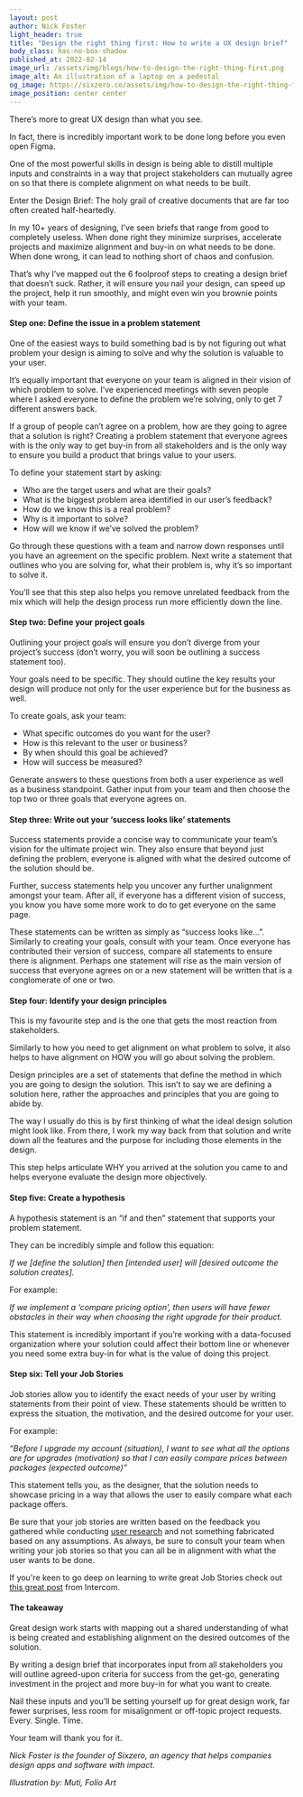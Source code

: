 ```yaml
---
layout: post
author: Nick Foster
light_header: true
title: "Design the right thing first: How to write a UX design brief"
body_class: has-no-box-shadow
published_at: 2022-02-14
image_url: /assets/img/blogs/how-to-design-the-right-thing-first.png
image_alt: An illustration of a laptop on a pedestal
og_image: https://sixzero.co/assets/img/how-to-design-the-right-thing-first--og.png
image_position: center center
---
```


There’s more to great UX design than what you see. 

In fact, there is incredibly important work to be done long before you even open Figma.

One of the most powerful skills in design is being able to distill multiple inputs and constraints in a way that project stakeholders can mutually agree on so that there is complete alignment on what needs to be built.

Enter the Design Brief: The holy grail of creative documents that are far too often created half-heartedly. 

In my 10+ years of designing, I’ve seen briefs that range from good to completely useless. 
When done right they minimize surprises, accelerate projects and maximize alignment and buy-in on what needs to be done. When done wrong, it can lead to nothing short of chaos and confusion. 

That’s why I’ve mapped out the 6 foolproof steps to creating a design brief that doesn’t suck. Rather, it will ensure you nail your design, can speed up the project, help it run smoothly, and might even win you brownie points with your team.

#### Step one: Define the issue in a problem statement

One of the easiest ways to build something bad is by not figuring out what problem your design is aiming to solve and why the solution is valuable to your user. 

It’s equally important that everyone on your team is aligned in their vision of which problem to solve. I’ve experienced meetings with seven people where I asked everyone to define the problem we’re solving, only to get 7 different answers back. 

If a group of people can’t agree on a problem, how are they going to agree that a solution is right? Creating a problem statement that everyone agrees with is the only way to get buy-in from all stakeholders and is the only way to ensure you build a product that brings value to your users. 

To define your statement start by asking:

- Who are the target users and what are their goals?
- What is the biggest problem area identified in our user’s feedback?
- How do we know this is a real problem?
- Why is it important to solve?
- How will we know if we’ve solved the problem?

Go through these questions with a team and narrow down responses until you have an agreement on the specific problem. Next write a statement that outlines who you are solving for, what their problem is, why it’s so important to solve it.

[comment]: <> (EXAMPLE?)

You’ll see that this step also helps you remove unrelated feedback from the mix which will help the design process run more efficiently down the line.

#### Step two: Define your project goals

Outlining your project goals will ensure you don’t diverge from your project’s success (don’t worry, you will soon be outlining a success statement too). 

Your goals need to be specific. They should outline the key results your design will produce not only for the user experience but for the business as well.

To create goals, ask your team:

- What specific outcomes do you want for the user?
- How is this relevant to the user or business?
- By when should this goal be achieved?
- How will success be measured?

Generate answers to these questions from both a user experience as well as a business standpoint. Gather input from your team and then choose the top two or three goals that everyone agrees on. 

[comment]: <> (EXAMPLE?)

#### Step three: Write out your ‘success looks like’ statements

Success statements provide a concise way to communicate your team’s vision for the ultimate project win. They also ensure that beyond just defining the problem, everyone is aligned with what the desired outcome of the solution should be. 

Further, success statements help you uncover any further unalignment amongst your team. After all, if everyone has a different vision of success, you know you have some more work to do to get everyone on the same page.

These statements can be written as simply as “success looks like…”. Similarly to creating your goals, consult with your team. Once everyone has contributed their version of success, compare all statements to ensure there is alignment. Perhaps one statement will rise as the main version of success that everyone agrees on or a new statement will be written that is a conglomerate of one or two. 

[comment]: <> (EXAMPLE?)

#### Step four: Identify your design principles 

This is my favourite step and is the one that gets the most reaction from stakeholders. 

Similarly to how you need to get alignment on what problem to solve, it also helps to have alignment on HOW you will go about solving the problem. 

Design principles are a set of statements that define the method in which you are going to design the solution. This isn’t to say we are defining a solution here, rather the approaches and principles that you are going to abide by. 

The way I usually do this is by first thinking of what the ideal design solution might look like. From there, I work my way back from that solution and write down all the features and the purpose for including those elements in the design. 

This step helps articulate WHY you arrived at the solution you came to and helps everyone evaluate the design more objectively. 

[comment]: <> (EXAMPLE?)

#### Step five: Create a hypothesis 

A hypothesis statement is an “if and then” statement that supports your problem statement. 

They can be incredibly simple and follow this equation:

*If we [define the solution] then [intended user] will [desired outcome the solution creates].*

For example:

*If we implement a ‘compare pricing option’, then users will have fewer obstacles in their way when choosing the right upgrade for their product.*


This statement is incredibly important if you’re working with a data-focused organization where your solution could affect their bottom line or whenever you need some extra buy-in for what is the value of doing this project.

#### Step six: Tell your Job Stories

Job stories allow you to identify the exact needs of your user by writing statements from their point of view. These statements should be written to express the situation, the motivation, and the desired outcome for your user. 

For example:

*“Before I upgrade my account (situation), I want to see what all the options are for upgrades (motivation) so that I can easily compare prices between packages (expected outcome)”*

This statement tells you, as the designer, that the solution needs to showcase pricing in a way that allows the user to easily compare what each package offers.

Be sure that your job stories are written based on the feedback you gathered while conducting [user research](/2021/05/03/how-to-overcome-8-common-objections-to-ux-research/) and not something fabricated based on any assumptions. As always, be sure to consult your team when writing your job stories so that you can all be in alignment with what the user wants to be done. 

If you're keen to go deep on learning to write great Job Stories check out <a href="https://www.intercom.com/blog/using-job-stories-design-features-ui-ux/" target="_blank">this great post</a> from Intercom.

#### The takeaway

Great design work starts with mapping out a shared understanding of what is being created and establishing alignment on the desired outcomes of the solution.

By writing a design brief that incorporates input from all stakeholders you will outline agreed-upon criteria for success from the get-go, generating investment in the project and more buy-in for what you want to create.

Nail these inputs and you’ll be setting yourself up for great design work, far fewer surprises, less room for misalignment or off-topic project requests. Every. Single. Time.

Your team will thank you for it.

*Nick Foster is the founder of Sixzero, an agency that helps companies design apps and software with impact.*

*Illustration by: Muti, Folio Art*
